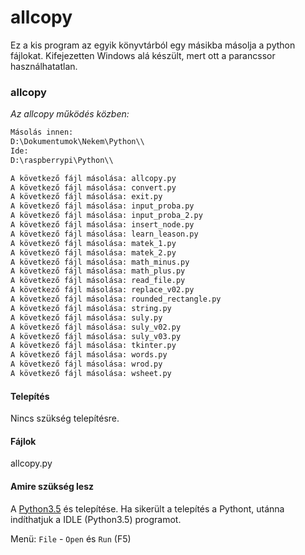# allcopy

Ez a kis program az egyik könyvtárból egy másikba másolja a python fájlokat.
Kifejezetten Windows alá készült, mert ott a parancssor használhatatlan.

### allcopy
*Az allcopy működés közben:*
```sh
Másolás innen:
D:\Dokumentumok\Nekem\Python\\
Ide:
D:\raspberrypi\Python\\

A következő fájl másolása: allcopy.py
A következő fájl másolása: convert.py
A következő fájl másolása: exit.py
A következő fájl másolása: input_proba.py
A következő fájl másolása: input_proba_2.py
A következő fájl másolása: insert_node.py
A következő fájl másolása: learn_leason.py
A következő fájl másolása: matek_1.py
A következő fájl másolása: matek_2.py
A következő fájl másolása: math_minus.py
A következő fájl másolása: math_plus.py
A következő fájl másolása: read_file.py
A következő fájl másolása: replace_v02.py
A következő fájl másolása: rounded_rectangle.py
A következő fájl másolása: string.py
A következő fájl másolása: suly.py
A következő fájl másolása: suly_v02.py
A következő fájl másolása: suly_v03.py
A következő fájl másolása: tkinter.py
A következő fájl másolása: words.py
A következő fájl másolása: wrod.py
A következő fájl másolása: wsheet.py
```

#### Telepítés
Nincs szükség telepítésre.
#### Fájlok
allcopy.py

#### Amire szükség lesz
A [Python3.5](https://www.python.org/ftp/python/3.5.2/python-3.5.2.exe)  és telepítése.
Ha sikerült a telepítés a Pythont, utánna indíthatjuk a IDLE (Python3.5) programot.

Menü: `File` - `Open` és `Run` (F5)
